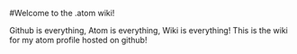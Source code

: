 #Welcome to the .atom wiki!

Github is everything, Atom is everything, Wiki is everything! This is the wiki for my atom profile hosted on github!